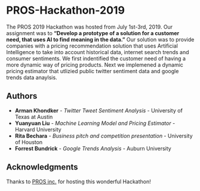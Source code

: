 # PROS-Hackathon-2019

The PROS 2019 Hackathon was hosted from July 1st-3rd, 2019. Our assignment was to **“Develop a prototype of a solution for a customer need, that uses AI to find meaning in the data.”** Our solution was to provide companies with a pricing recommendation solution that uses Artificial Intelligence to take into account historical data, internet search trends and consumer sentiments. We first indentified the customer need of having a more dynamic way of pricing products. Next we implemened a dynamic pricing estimator that utlizied public twitter sentiment data and google trends data anaylsis. 

## Authors

* **Arman Khondker** - *Twitter Tweet Sentiment Analysis* - University of Texas at Austin
* **Yuanyuan Liu** - *Machine Learning Model and Pricing Estimator* - Harvard University 
* **Rita Bechara** - *Business pitch and competition presentation* - University of Houston
* **Forrest Bundrick** - *Google Trends Analysis* - Auburn University 

## Acknowledgments

Thanks to [PROS inc.](https://www.pros.com) for hosting this wonderful Hackathon! 
